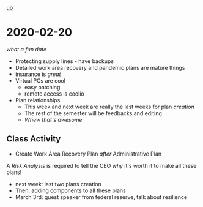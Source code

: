 [up](./index.md)

# 2020-02-20

*what a fun date*

- Protecting supply lines - have backups
- Detailed work area recovery and pandemic plans are mature things
- insurance is *great*
- Virtual PCs are cool
	- easy patching
	- remote access is coolio
- Plan relationships
	- This week and next week are really the last weeks for plan *creation*
	- The rest of the semester will be feedbacks and editing
	- *Whew that's awesome*

## Class Activity

- Create Work Area Recovery Plan *after* Administrative Plan

A *Risk Analysis* is required to tell the CEO *why* it's worth it to make all these plans!

- next week: last two plans creation
- Then: adding components to all these plans
- March 3rd: guest speaker from federal reserve, talk about resilience
